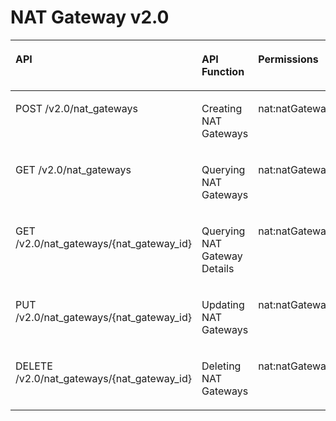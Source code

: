 # NAT Gateway v2.0<a name="nat_api_0032"></a>

<a name="table1351682493510"></a>
<table><thead align="left"><tr id="row1759512463518"><th class="cellrowborder" valign="top" width="45.462493442909604%" id="mcps1.1.4.1.1"><p id="p3595424163511"><a name="p3595424163511"></a><a name="p3595424163511"></a>API</p>
</th>
<th class="cellrowborder" valign="top" width="25.24916943521595%" id="mcps1.1.4.1.2"><p id="p19512155317473"><a name="p19512155317473"></a><a name="p19512155317473"></a>API Function</p>
</th>
<th class="cellrowborder" valign="top" width="29.28833712187446%" id="mcps1.1.4.1.3"><p id="p19595172413511"><a name="p19595172413511"></a><a name="p19595172413511"></a>Permissions</p>
</th>
</tr>
</thead>
<tbody><tr id="row15595192412355"><td class="cellrowborder" valign="top" width="45.462493442909604%" headers="mcps1.1.4.1.1 "><p id="p872832315425"><a name="p872832315425"></a><a name="p872832315425"></a>POST /v2.0/nat_gateways</p>
</td>
<td class="cellrowborder" valign="top" width="25.24916943521595%" headers="mcps1.1.4.1.2 "><p id="p99845386429"><a name="p99845386429"></a><a name="p99845386429"></a>Creating NAT Gateways</p>
</td>
<td class="cellrowborder" valign="top" width="29.28833712187446%" headers="mcps1.1.4.1.3 "><p id="p6984138104220"><a name="p6984138104220"></a><a name="p6984138104220"></a>nat:natGateways:create</p>
</td>
</tr>
<tr id="row959782416351"><td class="cellrowborder" valign="top" width="45.462493442909604%" headers="mcps1.1.4.1.1 "><p id="p9728202354219"><a name="p9728202354219"></a><a name="p9728202354219"></a>GET /v2.0/nat_gateways</p>
</td>
<td class="cellrowborder" valign="top" width="25.24916943521595%" headers="mcps1.1.4.1.2 "><p id="p3984173819420"><a name="p3984173819420"></a><a name="p3984173819420"></a>Querying NAT Gateways</p>
</td>
<td class="cellrowborder" valign="top" width="29.28833712187446%" headers="mcps1.1.4.1.3 "><p id="p1984938134215"><a name="p1984938134215"></a><a name="p1984938134215"></a>nat:natGateways:list</p>
</td>
</tr>
<tr id="row459717246353"><td class="cellrowborder" valign="top" width="45.462493442909604%" headers="mcps1.1.4.1.1 "><p id="p7728123134218"><a name="p7728123134218"></a><a name="p7728123134218"></a>GET /v2.0/nat_gateways/{nat_gateway_id}</p>
</td>
<td class="cellrowborder" valign="top" width="25.24916943521595%" headers="mcps1.1.4.1.2 "><p id="p5984938194212"><a name="p5984938194212"></a><a name="p5984938194212"></a>Querying NAT Gateway Details</p>
</td>
<td class="cellrowborder" valign="top" width="29.28833712187446%" headers="mcps1.1.4.1.3 "><p id="p5984938184220"><a name="p5984938184220"></a><a name="p5984938184220"></a>nat:natGateways:get</p>
</td>
</tr>
<tr id="row1159792493517"><td class="cellrowborder" valign="top" width="45.462493442909604%" headers="mcps1.1.4.1.1 "><p id="p0728122304213"><a name="p0728122304213"></a><a name="p0728122304213"></a>PUT /v2.0/nat_gateways/{nat_gateway_id}</p>
</td>
<td class="cellrowborder" valign="top" width="25.24916943521595%" headers="mcps1.1.4.1.2 "><p id="p16984123820424"><a name="p16984123820424"></a><a name="p16984123820424"></a>Updating NAT Gateways</p>
</td>
<td class="cellrowborder" valign="top" width="29.28833712187446%" headers="mcps1.1.4.1.3 "><p id="p0984163810422"><a name="p0984163810422"></a><a name="p0984163810422"></a>nat:natGateways:update</p>
</td>
</tr>
<tr id="row85979249353"><td class="cellrowborder" valign="top" width="45.462493442909604%" headers="mcps1.1.4.1.1 "><p id="p1872962320422"><a name="p1872962320422"></a><a name="p1872962320422"></a>DELETE /v2.0/nat_gateways/{nat_gateway_id}</p>
</td>
<td class="cellrowborder" valign="top" width="25.24916943521595%" headers="mcps1.1.4.1.2 "><p id="p1598453824219"><a name="p1598453824219"></a><a name="p1598453824219"></a>Deleting NAT Gateways</p>
</td>
<td class="cellrowborder" valign="top" width="29.28833712187446%" headers="mcps1.1.4.1.3 "><p id="p89843387426"><a name="p89843387426"></a><a name="p89843387426"></a>nat:natGateways:delete</p>
</td>
</tr>
</tbody>
</table>

